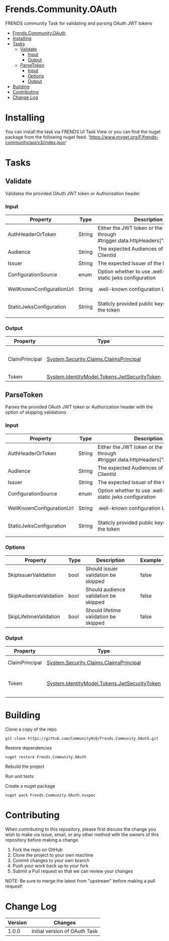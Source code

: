 # Frends.Community.OAuth

FRENDS community Task for validating and parsing OAuth JWT tokens

- [Frends.Community.OAuth](#frendscommunityoauth)
- [Installing](#installing)
- [Tasks](#tasks)
    - [Validate](#validate)
        - [Input](#input)
        - [Output](#output)
    - [ParseToken](#parsetoken)
        - [Input](#input)
        - [Options](#options)
        - [Output](#output)
- [Building](#building)
- [Contributing](#contributing)
- [Change Log](#change-log)

# Installing

You can install the task via FRENDS UI Task View or you can find the nuget package from the following nuget feed.
'https://www.myget.org/F/frends-community/api/v3/index.json'

# Tasks

## Validate

Validates the provided OAuth JWT token or Authorization header

### Input

| Property | Type | Description | Example |
| ---------|------|-------------|---------|
| AuthHeaderOrToken | String | Either the JWT token or the AuthHeader through #trigger.data.httpHeaders["Authorization"] | eyJ0eXAi... |
| Audience | String | The expected Audiences of the token, e.g. ClientId | fIVLouKUZihXfYP3... |
| Issuer | String | The expected Issuer of the token | https://example.eu.auth0.com |
| ConfigurationSource | enum | Option whether to use .well-known or a static jwks configuration | WellKnownConfigurationUrl |
| WellKnownConfigurationUrl | String | .well-known configuration URL | https://example.eu.auth0.com/.well-known/openid-configuration |
| StaticJwksConfiguration | String | Staticly provided public keys used to sign the token | {\"keys\":[{\"alg\":\"RS256\",\"kty\":\"RSA\",\"use\":\"sig\",\"x5c\":[\"MIIDATC... |

### Output

| Property | Type | Description | Example |
| ---------|------|-------------|---------|
| ClaimPrincipal | [System.Security.Claims.ClaimsPrincipal](https://docs.microsoft.com/en-us/dotnet/api/system.security.claims.claimsprincipal?view=netframework-4.7.2) | The ClaimsPrincipal parsed from the token | |
| Token | [System.IdentityModel.Tokens.JwtSecurityToken](https://msdn.microsoft.com/en-us/library/system.identitymodel.tokens.jwtsecuritytoken(v=vs.114).aspx) | The token |  |

## ParseToken

Parses the provided OAuth JWT token or Authorization header with the option of skipping validations

### Input

| Property | Type | Description | Example |
| ---------|------|-------------|---------|
| AuthHeaderOrToken | String | Either the JWT token or the AuthHeader through #trigger.data.httpHeaders["Authorization"] | eyJ0eXAi... |
| Audience | String | The expected Audiences of the token, e.g. ClientId | fIVLouKUZihXfYP3... |
| Issuer | String | The expected Issuer of the token | https://example.eu.auth0.com |
| ConfigurationSource | enum | Option whether to use .well-known or a static jwks configuration | WellKnownConfigurationUrl |
| WellKnownConfigurationUrl | String | .well-known configuration URL | https://example.eu.auth0.com/.well-known/openid-configuration |
| StaticJwksConfiguration | String | Staticly provided public keys used to sign the token | {\"keys\":[{\"alg\":\"RS256\",\"kty\":\"RSA\",\"use\":\"sig\",\"x5c\":[\"MIIDATC... |

### Options

| Property | Type | Description | Example |
| ---------|------|-------------|---------|
| SkipIssuerValidation | bool | Should issuer validation be skipped | false |
| SkipAudienceValidation | bool | Should audience validation be skipped | false |
| SkipLifetimeValidation | bool | Should lifetime validation be skipped | false |

### Output

| Property | Type | Description | Example |
| ---------|------|-------------|---------|
| ClaimPrincipal | [System.Security.Claims.ClaimsPrincipal](https://docs.microsoft.com/en-us/dotnet/api/system.security.claims.claimsprincipal?view=netframework-4.7.2) | The ClaimsPrincipal parsed from the token | |
| Token | [System.IdentityModel.Tokens.JwtSecurityToken](https://msdn.microsoft.com/en-us/library/system.identitymodel.tokens.jwtsecuritytoken(v=vs.114).aspx) | The token. If you want the token as a string use .ToString() method (e.g. #result.Token.ToString()) |  |

# Building
Clone a copy of the repo

`git clone https://github.com/CommunityHiQ/Frends.Community.OAuth.git`

Restore dependencies

`nuget restore Frends.Community.OAuth`

Rebuild the project

Run unit tests

Create a nuget package

`nuget pack Frends.Community.OAuth.nuspec`

# Contributing
When contributing to this repository, please first discuss the change you wish to make via issue, email, or any other method with the owners of this repository before making a change.

1. Fork the repo on GitHub
2. Clone the project to your own machine
3. Commit changes to your own branch
4. Push your work back up to your fork
5. Submit a Pull request so that we can review your changes

NOTE: Be sure to merge the latest from "upstream" before making a pull request!

# Change Log

| Version | Changes |
| ----- | ----- |
| 1.0.0 | Initial version of OAuth Task |
